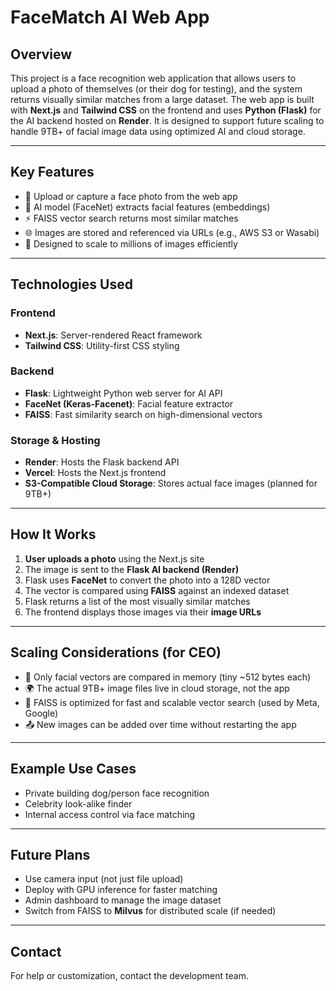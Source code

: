 # FaceMatch AI Web App

## Overview

This project is a face recognition web application that allows users to upload a photo of themselves (or their dog for testing), and the system returns visually similar matches from a large dataset. The web app is built with **Next.js** and **Tailwind CSS** on the frontend and uses **Python (Flask)** for the AI backend hosted on **Render**. It is designed to support future scaling to handle 9TB+ of facial image data using optimized AI and cloud storage.

---

## Key Features

* 📸 Upload or capture a face photo from the web app
* 🤖 AI model (FaceNet) extracts facial features (embeddings)
* ⚡ FAISS vector search returns most similar matches
* 🌐 Images are stored and referenced via URLs (e.g., AWS S3 or Wasabi)
* 🧠 Designed to scale to millions of images efficiently

---

## Technologies Used

### Frontend

* **Next.js**: Server-rendered React framework
* **Tailwind CSS**: Utility-first CSS styling

### Backend

* **Flask**: Lightweight Python web server for AI API
* **FaceNet (Keras-Facenet)**: Facial feature extractor
* **FAISS**: Fast similarity search on high-dimensional vectors

### Storage & Hosting

* **Render**: Hosts the Flask backend API
* **Vercel**: Hosts the Next.js frontend
* **S3-Compatible Cloud Storage**: Stores actual face images (planned for 9TB+)

---

## How It Works

1. **User uploads a photo** using the Next.js site
2. The image is sent to the **Flask AI backend (Render)**
3. Flask uses **FaceNet** to convert the photo into a 128D vector
4. The vector is compared using **FAISS** against an indexed dataset
5. Flask returns a list of the most visually similar matches
6. The frontend displays those images via their **image URLs**

---

## Scaling Considerations (for CEO)

* 🔄 Only facial vectors are compared in memory (tiny \~512 bytes each)
* 🌍 The actual 9TB+ image files live in cloud storage, not the app
* 🚀 FAISS is optimized for fast and scalable vector search (used by Meta, Google)
* 📤 New images can be added over time without restarting the app

---

## Example Use Cases

* Private building dog/person face recognition
* Celebrity look-alike finder
* Internal access control via face matching

---

## Future Plans

* Use camera input (not just file upload)
* Deploy with GPU inference for faster matching
* Admin dashboard to manage the image dataset
* Switch from FAISS to **Milvus** for distributed scale (if needed)

---

## Contact

For help or customization, contact the development team.
